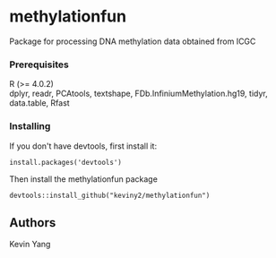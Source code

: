 # methylationfun
Package for processing DNA methylation data obtained from ICGC

### Prerequisites
R (>= 4.0.2) <br>
dplyr, 
readr, 
PCAtools, 
textshape, 
FDb.InfiniumMethylation.hg19, 
tidyr,
data.table,
Rfast

### Installing
If you don't have devtools, first install it:
```
install.packages('devtools')
```
Then install the methylationfun package
```
devtools::install_github("keviny2/methylationfun")
```

## Authors
Kevin Yang


